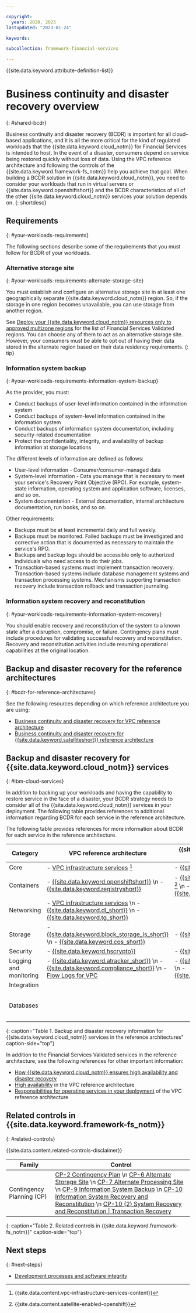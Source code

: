 ```yaml
---

copyright:
  years: 2020, 2023
lastupdated: "2023-01-24"

keywords: 

subcollection: framework-financial-services

---
```


{{site.data.keyword.attribute-definition-list}}

# Business continuity and disaster recovery overview
{: #shared-bcdr}

Business continuity and disaster recovery (BCDR) is important for all cloud-based applications, and it is all the more critical for the kind of regulated workloads that the {{site.data.keyword.cloud_notm}} for Financial Services is intended to host. In the event of a disaster, consumers depend on service being restored quickly without loss of data. Using the VPC reference architecture and following the controls of the {{site.data.keyword.framework-fs_notm}} help you achieve that goal. When building a BCDR solution in {{site.data.keyword.cloud_notm}}, you need to consider your workloads that run in virtual servers or {{site.data.keyword.openshiftshort}} and the BCDR characteristics of all of the other {{site.data.keyword.cloud_notm}} services your solution depends on.
{: shortdesc}

## Requirements
{: #your-workloads-requirements}

The following sections describe some of the requirements that you must follow for BCDR of your workloads.

### Alternative storage site 
{: #your-workloads-requirements-alternate-storage-site}

You must establish and configure an alternative storage site in at least one geographically separate {{site.data.keyword.cloud_notm}} region. So, if the storage in one region becomes unavailable, you can use storage from another region.

See [Deploy your {{site.data.keyword.cloud_notm}} resources only to approved multizone regions](/docs/framework-financial-services?topic=framework-financial-services-best-practices#best-practices-financial-services-regions) for the list of Financial Services Validated regions. You can choose any of them to act as an alternative storage site. However, your consumers must be able to opt out of having their data stored in the alternate region based on their data residency requirements.
{: tip}



### Information system backup
{: #your-workloads-requirements-information-system-backup}

As the provider, you must:

* Conduct backups of user-level information contained in the information system
* Conduct backups of system-level information contained in the information system
* Conduct backups of information system documentation, including security-related documentation
* Protect the confidentiality, integrity, and availability of backup information at storage locations  

The different levels of information are defined as follows:

* User-level information - Consumer/consumer-managed data
* System-level information - Data you manage that is necessary to meet your service's Recovery Point Objective (RPO). For example, system-state information, operating system and application software, licenses, and so on.
* System documentation - External documentation, internal architecture documentation, run books, and so on.

Other requirements:

* Backups must be at least incremental daily and full weekly.
* Backups must be monitored. Failed backups must be investigated and corrective action that is documented as necessary to maintain the service's RPO.
* Backups and backup logs should be accessible only to authorized individuals who need access to do their jobs.
* Transaction-based systems must implement transaction recovery. Transaction-based systems include database management systems and transaction processing systems. Mechanisms supporting transaction recovery include transaction rollback and transaction journaling.

### Information system recovery and reconstitution
{: #your-workloads-requirements-information-system-recovery}

You should enable recovery and reconstitution of the system to a known state after a disruption, compromise, or failure. Contingency plans must include procedures for validating successful recovery and reconstitution.  Recovery and reconstitution activities include resuming operational capabilities at the original location.

## Backup and disaster recovery for the reference architectures
{: #bcdr-for-reference-architectures}

See the following resources depending on which reference architecture you are using:

- [Business continuity and disaster recovery for VPC reference architecture](/docs/framework-financial-services?topic=framework-financial-services-vpc-architecture-bcdr)
- [Business continuity and disaster recovery for {{site.data.keyword.satelliteshort}} reference architecture](/docs/framework-financial-services?topic=framework-financial-services-satellite-architecture-bcdr)

## Backup and disaster recovery for {{site.data.keyword.cloud_notm}} services
{: #ibm-cloud-services}

In addition to backing up your workloads and having the capability to restore service in the face of a disaster, your BCDR strategy needs to consider all of the {{site.data.keyword.cloud_notm}} services in your deployment. The following table provides references to additional information regarding BCDR for each service in the reference architecture.

The following table provides references for more information about BCDR for each service in the reference architecture.

| Category | VPC reference architecture | {{site.data.keyword.satelliteshort}} reference architecture | Optional for both |
|----------|-------------------|-------------------|-------------------|
| Core  | - [VPC infrastructure services](/vpc?topic=vpc-ha-dr-vpc) [^tabletext] | - [{{site.data.keyword.satelliteshort}}](/docs/satellite?topic=satellite-ha) |  |
| Containers  | - [{{site.data.keyword.openshiftshort}}](/docs/openshift?topic=openshift-ha) \n - [{{site.data.keyword.registryshort}}](/docs/Registry?topic=Registry-ha-dr) | - [{{site.data.keyword.openshiftshort}}](/docs/openshift?topic=openshift-ha) [^tabletext-satellite-enabled-openshift] \n - [{{site.data.keyword.registryshort}}](/docs/Registry?topic=Registry-ha-dr) |  |
| Networking  | - [VPC infrastructure services](/vpc?topic=vpc-ha-dr-vpc) \n - [{{site.data.keyword.dl_short}}](/docs/dl?topic=dl-ha-dr) \n - [{{site.data.keyword.tg_short}}](/docs/transit-gateway?topic=transit-gateway-ha-dr#disaster-recovery)  |  |  |
| Storage  | - [{{site.data.keyword.block_storage_is_short}}](/vpc?topic=vpc-ha-dr-vpc) \n - [{{site.data.keyword.cos_short}}](/docs/cloud-object-storage?topic=cloud-object-storage-endpoints#endpoints-geo) | - [{{site.data.keyword.cos_short}}](/docs/cloud-object-storage?topic=cloud-object-storage-endpoints#endpoints-geo) |  |
| Security  | - [{{site.data.keyword.hscrypto}}](/docs/hs-crypto?topic=hs-crypto-ha-dr#cross-region-disaster-recovery)  | - [{{site.data.keyword.hscrypto}}](/docs/hs-crypto?topic=hs-crypto-ha-dr#cross-region-disaster-recovery)  | - [{{site.data.keyword.appid_short_notm}}](/docs/appid?topic=appid-ha-dr)  |
| Logging and monitoring  | - [{{site.data.keyword.atracker_short}}](/docs/activity-tracker?topic=activity-tracker-ha-dr) \n - [{{site.data.keyword.compliance_short}}](/docs/security-compliance?topic=security-compliance-ha-dr) \n - [Flow Logs for VPC](/vpc?topic=vpc-ha-dr-vpc)  | - [{{site.data.keyword.atracker_short}}](/docs/activity-tracker?topic=activity-tracker-ha-dr) \n - [{{site.data.keyword.compliance_short}}](/docs/security-compliance?topic=security-compliance-ha-dr) |  |
| Integration  |  |  | - [{{site.data.keyword.messagehub}}](/docs/EventStreams?topic=EventStreams-disaster_recovery_scenario) |
| Databases  |  |  | - [{{site.data.keyword.ihsdbaas_mongodb_full}}](/docs/hyper-protect-dbaas-for-mongodb?topic=hyper-protect-dbaas-for-mongodb-high-availability-disaster-recovery) \n - [{{site.data.keyword.ihsdbaas_postgresql_full}}](/docs/hyper-protect-dbaas-for-postgresql?topic=hyper-protect-dbaas-for-postgresql-high-availability-disaster-recovery) |
{: caption="Table 1. Backup and disaster recovery information for {{site.data.keyword.cloud_notm}} services in the reference architectures" caption-side="top"}

[^tabletext]: {{site.data.content.vpc-infrastructure-services-content}}

[^tabletext-satellite-enabled-openshift]: {{site.data.content.satellite-enabled-openshift}}

In addition to the Financial Services Validated services in the reference architecture, see the following references for other important information:

* [How {{site.data.keyword.cloud_notm}} ensures high availability and disaster recovery](/docs/overview?topic=overview-zero-downtime)
* [High availability](/docs/framework-financial-services?topic=framework-financial-services-shared-high-availability) in the VPC reference architecture
* [Responsibilities for operating services in your deployment](/docs/framework-financial-services?topic=framework-financial-services-shared-responsibilities) of the VPC reference architecture

## Related controls in {{site.data.keyword.framework-fs_notm}} 
{: #related-controls}

{{site.data.content.related-controls-disclaimer}}


| Family              | Control                                           |
|---------------------|---------------------------------------------------|
| Contingency Planning (CP) | [CP-2 Contingency Plan](/docs/framework-financial-services-controls?topic=framework-financial-services-controls-cp-2) \n [CP-6 Alternate Storage Site](/docs/framework-financial-services-controls?topic=framework-financial-services-controls-cp-6) \n [CP-7 Alternate Processing Site](/docs/framework-financial-services-controls?topic=framework-financial-services-controls-cp-7) \n [CP-9 Information System Backup](/docs/framework-financial-services-controls?topic=framework-financial-services-controls-cp-9) \n [CP-10 Information System Recovery and Reconstitution](/docs/framework-financial-services-controls?topic=framework-financial-services-controls-cp-10) \n [CP-10 (2) System Recovery and Reconstitution &#124; Transaction Recovery](/docs/framework-financial-services-controls?topic=framework-financial-services-controls-cp-10.2)  |
{: caption="Table 2. Related controls in {{site.data.keyword.framework-fs_notm}}" caption-side="top"}

## Next steps
{: #next-steps}

* [Development processes and software integrity](/docs/framework-financial-services?topic=framework-financial-services-shared-development-processes)
